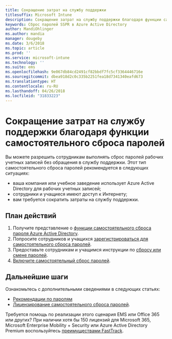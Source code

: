 ```yaml
---
title: Сокращение затрат на службу поддержки
titlesuffix: Microsoft Intune
description: Сокращение затрат на службу поддержки благодаря функции самостоятельного сброса паролей
keywords: Сброс паролей SSPR в Azure Active Directory
author: MandiOhlinger
ms.author: mandia
manager: dougeby
ms.date: 3/6/2018
ms.topic: article
ms.prod: ''
ms.service: microsoft-intune
ms.technology: ''
ms.suite: ems
ms.openlocfilehash: 9e067db84cd2491cf82bbdf7fc5cf3364446716e
ms.sourcegitcommit: dbea918d2c0c335b2251fea18d7341340eafd673
ms.translationtype: HT
ms.contentlocale: ru-RU
ms.lasthandoff: 04/26/2018
ms.locfileid: "31833223"
---
```

# <a name="reduce-help-desk-costs-with-self-service-password-reset"></a>Сокращение затрат на службу поддержки благодаря функции самостоятельного сброса паролей

Вы можете разрешить сотрудникам выполнять сброс паролей рабочих учетных записей без обращения в службу поддержки. Этот тип самостоятельного сброса паролей рекомендуется в следующих ситуациях:
* ваша компания или учебное заведение использует Azure Active Directory для рабочих учетных записей;
* сотрудники и учащиеся имеют доступ к Интернету;
* вам требуется сократить затраты на службу поддержки.

## <a name="action-plan"></a>План действий

1. Получите представление о [функции самостоятельного сброса пароля Azure Active Directory](https://docs.microsoft.com/azure/active-directory/active-directory-passwords-overview). 
2. Попросите сотрудников и учащихся [зарегистрироваться для самостоятельного сброса паролей](https://docs.microsoft.com/azure/active-directory/active-directory-passwords-reset-register).
3. Предоставьте сотрудникам и учащимся инструкции по [сбросу или смене паролей](https://docs.microsoft.com/azure/active-directory/active-directory-passwords-update-your-own-password).
4. [Включите самостоятельный сброс паролей](https://docs.microsoft.com/azure/active-directory/active-directory-passwords-getting-started).

## <a name="next-steps"></a>Дальнейшие шаги

Ознакомьтесь с дополнительными сведениями в следующих статьях:
* [Рекомендации по паролям](https://docs.microsoft.com/azure/active-directory/active-directory-secure-passwords) 
* [Лицензирование самостоятельного сброса паролей](https://docs.microsoft.com/azure/active-directory/active-directory-secure-passwords).

Требуется помощь по реализации этого сценария EMS или Office 365 или других? При наличии хотя бы 150 лицензий для Microsoft 365, Microsoft Enterprise Mobility + Security или Azure Active Directory Premium воспользуйтесь [преимуществами FastTrack](https://docs.microsoft.com/enterprise-mobility-security/solutions/enterprise-mobility-fasttrack-program).